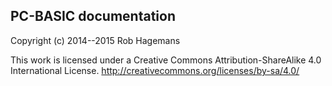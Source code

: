 PC-BASIC documentation
----------------------
Copyright (c) 2014--2015 Rob Hagemans

This work is licensed under a Creative Commons Attribution-ShareAlike 4.0 International License.
http://creativecommons.org/licenses/by-sa/4.0/
